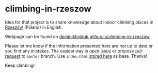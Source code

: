 # climbing-in-rzeszow

Idea for that project is to share knowledge about indoor climbing places in [Rzeszów](https://www.google.pl/maps/place/Rzesz%C3%B3w/@50.0081271,21.9339822,12.08z/data=!4m5!3m4!1s0x473cfae3cc14d449:0xd2240d31b33eb2ed!8m2!3d50.0411867!4d21.9991196?hl=pl) (Poland) in English. 

Webpage can be found on [dominikhajduk.github.io/climbing-in-rzeszow](http://dominikhajduk.github.io/climbing-in-rzeszow/)

Please let me know if the information presented here are not up to date or you find any mistakes. The easiest way is [open issue](https://github.com/dominikhajduk/climbing-in-rzeszow/issues/new) or propose [pull request](https://github.com/dominikhajduk/climbing-in-rzeszow/pull/new/gh-pages) to `master` branch. Use `index.html` [stored here](https://github.com/dominikhajduk/climbing-in-rzeszow/blob/master/index.html) as base. Thanks!

Keep climbing!
